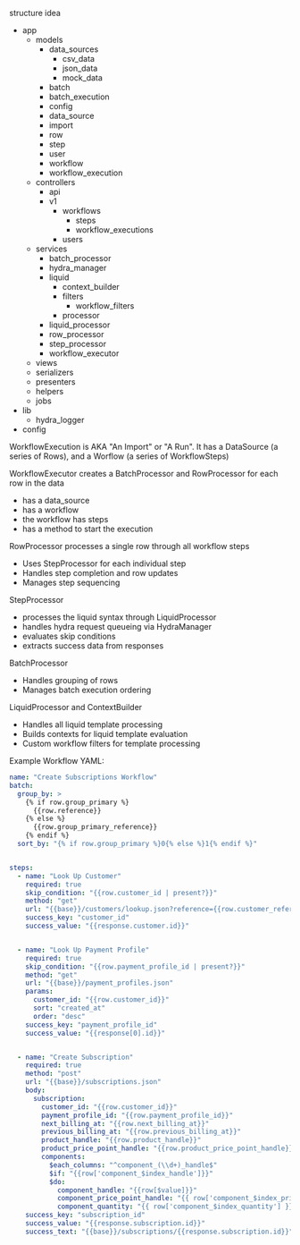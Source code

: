 structure idea

- app
  - models
    - data_sources
      - csv_data
      - json_data
      - mock_data
    - batch
    - batch_execution
    - config
    - data_source
    - import
    - row
    - step
    - user
    - workflow
    - workflow_execution
  - controllers
    - api
    - v1
      - workflows
        - steps
        - workflow_executions
      - users
  - services
    - batch_processor
    - hydra_manager
    - liquid
      - context_builder
      - filters
        - workflow_filters
      - processor
    - liquid_processor
    - row_processor
    - step_processor
    - workflow_executor
  - views
  - serializers
  - presenters
  - helpers
  - jobs
- lib
  - hydra_logger
- config


WorkflowExecution is AKA "An Import" or "A Run". It has a DataSource (a series of Rows), and a Worflow (a series of WorkflowSteps)

WorkflowExecutor creates a BatchProcessor and RowProcessor for each row in the data
- has a data_source
- has a workflow
- the workflow has steps
- has a method to start the execution

RowProcessor processes a single row through all workflow steps
- Uses StepProcessor for each individual step
- Handles step completion and row updates
- Manages step sequencing

StepProcessor
- processes the liquid syntax through LiquidProcessor
- handles hydra request queueing via HydraManager
- evaluates skip conditions
- extracts success data from responses

BatchProcessor
- Handles grouping of rows
- Manages batch execution ordering

LiquidProcessor and ContextBuilder
- Handles all liquid template processing
- Builds contexts for liquid template evaluation
- Custom workflow filters for template processing

Example Workflow YAML:
```yaml
name: "Create Subscriptions Workflow"
batch:
  group_by: >
    {% if row.group_primary %}
      {{row.reference}}
    {% else %}
      {{row.group_primary_reference}}
    {% endif %}
  sort_by: "{% if row.group_primary %}0{% else %}1{% endif %}"


steps:
  - name: "Look Up Customer"
    required: true
    skip_condition: "{{row.customer_id | present?}}"
    method: "get"
    url: "{{base}}/customers/lookup.json?reference={{row.customer_reference}}"
    success_key: "customer_id"
    success_value: "{{response.customer.id}}"


  - name: "Look Up Payment Profile"
    required: true
    skip_condition: "{{row.payment_profile_id | present?}}"
    method: "get"
    url: "{{base}}/payment_profiles.json"
    params:
      customer_id: "{{row.customer_id}}"
      sort: "created_at"
      order: "desc"
    success_key: "payment_profile_id"
    success_value: "{{response[0].id}}"


  - name: "Create Subscription"
    required: true
    method: "post"
    url: "{{base}}/subscriptions.json"
    body:
      subscription:
        customer_id: "{{row.customer_id}}"
        payment_profile_id: "{{row.payment_profile_id}}"
        next_billing_at: "{{row.next_billing_at}}"
        previous_billing_at: "{{row.previous_billing_at}}"
        product_handle: "{{row.product_handle}}"
        product_price_point_handle: "{{row.product_price_point_handle}}"
        components:
          $each_columns: "^component_(\\d+)_handle$"
          $if: "{{row['component_$index_handle']}}"
          $do:
            component_handle: "{{row[$value]}}"
            component_price_point_handle: "{{ row['component_$index_price_point_handle'] }}"
            component_quantity: "{{ row['component_$index_quantity'] }}"
    success_key: "subscription_id"
    success_value: "{{response.subscription.id}}"
    success_text: "{{base}}/subscriptions/{{response.subscription.id}}"
```
